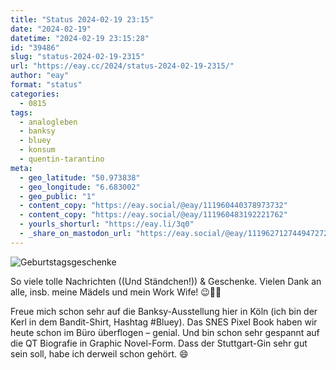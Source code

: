```yaml
---
title: "Status 2024-02-19 23:15"
date: "2024-02-19"
datetime: "2024-02-19 23:15:28"
id: "39486"
slug: "status-2024-02-19-2315"
url: "https://eay.cc/2024/status-2024-02-19-2315/"
author: "eay"
format: "status"
categories:
  - 0815
tags:
  - analogleben
  - banksy
  - bluey
  - konsum
  - quentin-tarantino
meta:
  - geo_latitude: "50.973838"
  - geo_longitude: "6.683002"
  - geo_public: "1"
  - content_copy: "https://eay.social/@eay/111960440378973732"
  - content_copy: "https://eay.social/@eay/111960483192221762"
  - yourls_shorturl: "https://eay.li/3q0"
  - _share_on_mastodon_url: "https://eay.social/@eay/111962712744947272"
---
```


![Geburtstagsgeschenke](https://eay.cc/uploads/2024/geschenke-39.jpg)

So viele tolle Nachrichten ((Und Ständchen!)) & Geschenke. Vielen Dank an alle, insb. meine Mädels und mein Work Wife! 😉🫶🏻

Freue mich schon sehr auf die Banksy-Ausstellung hier in Köln (ich bin der Kerl in dem Bandit-Shirt, Hashtag #Bluey). Das SNES Pixel Book haben wir heute schon im Büro überflogen – genial. Und bin schon sehr gespannt auf die QT Biografie in Graphic Novel-Form. Dass der Stuttgart-Gin sehr gut sein soll, habe ich derweil schon gehört. 😄
